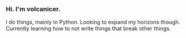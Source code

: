### Hi. I'm volcanicer.
I do things, mainly in Python. Looking to expand my horizons though.
Currently learning how to not write things that break other things.
